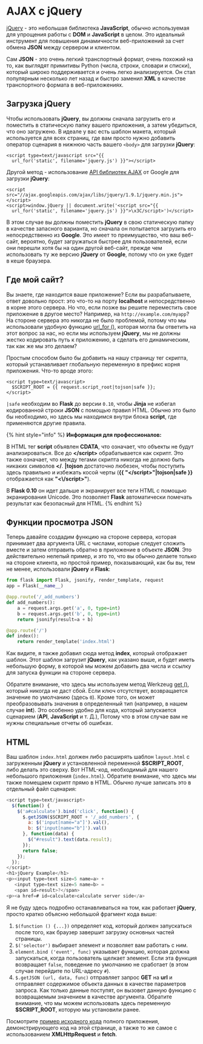 # AJAX с jQuery

[jQuery](https://jquery.com/) - это небольшая библиотека **JavaScript**, обычно используемая для упрощения работы с **DOM** и **JavaScript** в целом. Это идеальный инструмент для повышения динамичности веб-приложений за счет обмена **JSON** между сервером и клиентом.

Сам **JSON** - это очень легкий транспортный формат, очень похожий на то, как выглядят примитивы Python (числа, строки, словари и списки), который широко поддерживается и очень легко анализируется. Он стал популярным несколько лет назад и быстро заменил **XML** в качестве транспортного формата в веб-приложениях.

## Загрузка jQuery

Чтобы использовать **jQuery**, вы должны сначала загрузить его и поместить в статическую папку вашего приложения, а затем убедиться, что оно загружено. В идеале у вас есть шаблон макета, который используется для всех страниц, где вам просто нужно добавить оператор сценария в нижнюю часть вашего `<body>` для загрузки **jQuery**:

```markup
<script type=text/javascript src="{{
  url_for('static', filename='jquery.js') }}"></script>
```

Другой метод - использование [API библиотек AJAX](https://developers.google.com/speed/libraries/) от Google для загрузки **jQuery**:

```markup
<script src="//ajax.googleapis.com/ajax/libs/jquery/1.9.1/jquery.min.js"></script>
<script>window.jQuery || document.write('<script src="{{
  url_for('static', filename='jquery.js') }}">\x3C/script>')</script>
```

В этом случае вы должны поместить **jQuery** в свою статическую папку в качестве запасного варианта, но сначала он попытается загрузить его непосредственно из **Google**. Это имеет то преимущество, что ваш веб-сайт, вероятно, будет загружаться быстрее для пользователей, если они перешли хотя бы на один другой веб-сайт, прежде чем использовать ту же версию **jQuery** от **Google**, потому что он уже будет в кеше браузера.

## Где мой сайт?

Вы знаете, где находится ваше приложение? Если вы разрабатываете, ответ довольно прост: это что-то на порту **localhost** и непосредственно в корне этого сервера. Но что, если позже вы решите переместить свое приложение в другое место? Например, на `http://example.com/myapp`? На стороне сервера это никогда не было проблемой, потому что мы использовали удобную функцию [url\_for ()](../api-dokumentaciya-flask/poleznye-funkcii-i-klassy-flask.md#flask-url\_for), которая могла бы ответить на этот вопрос за нас, но если мы используем **jQuery**, мы не должны жестко кодировать путь к приложению, а сделать его динамическим, так как же мы это делаем?

Простым способом было бы добавить на нашу страницу тег скрипта, который устанавливает глобальную переменную в префикс корня приложения. Что-то вроде этого:

```markup
<script type=text/javascript>
  $SCRIPT_ROOT = {{ request.script_root|tojson|safe }};
</script>
```

`|safe` необходим во **Flask** до версии `0.10`, чтобы **Jinja** не избегал кодированной строки **JSON** с помощью правил HTML. Обычно это было бы необходимо, но здесь мы находимся внутри блока **script**, где применяются другие правила.

{% hint style="info" %}
**Информация для профессионалов:**

В HTML тег **script** объявлен **CDATA**, что означает, что объекты не будут анализироваться. Все до **\</script>** обрабатывается как скрипт. Это также означает, что между тегами скрипта никогда не должно быть никаких символов **\</**. **|tojson** достаточно любезен, чтобы поступить здесь правильно и избежать косой черты (**\{{ "\</script>"|tojson|safe \}}** отображается как **"<\\/script>"**).

В **Flask 0.10** он идет дальше и экранирует все теги HTML с помощью экранирования Unicode. Это позволяет **Flask** автоматически помечать результат как безопасный для HTML.
{% endhint %}

## Функции просмотра JSON

Теперь давайте создадим функцию на стороне сервера, которая принимает два аргумента URL с числами, которые следует сложить вместе и затем отправить обратно в приложение в объекте **JSON**. Это действительно нелепый пример, и это то, что вы обычно делаете только на стороне клиента, но простой пример, показывающий, как бы вы, тем не менее, использовали **jQuery** и **Flask**:

```python
from flask import Flask, jsonify, render_template, request
app = Flask(__name__)

@app.route('/_add_numbers')
def add_numbers():
    a = request.args.get('a', 0, type=int)
    b = request.args.get('b', 0, type=int)
    return jsonify(result=a + b)

@app.route('/')
def index():
    return render_template('index.html')
```

Как видите, я также добавил сюда метод **index**, который отображает шаблон. Этот шаблон загрузит **jQuery**, как указано выше, и будет иметь небольшую форму, в которой мы можем добавить два числа и ссылку для запуска функции на стороне сервера.

Обратите внимание, что здесь мы используем метод Werkzeug [get ()](https://werkzeug.palletsprojects.com/en/1.0.x/datastructures/#werkzeug.datastructures.MultiDict.get), который никогда не даст сбой. Если ключ отсутствует, возвращается значение по умолчанию (здесь `0`). Кроме того, он может преобразовывать значения в определенный тип (например, в нашем случае **int**). Это особенно удобно для кода, который запускается сценарием (**API**, **JavaScript** и т. Д.), Потому что в этом случае вам не нужны специальные отчеты об ошибках.

## HTML

Ваш шаблон `index.html` должен либо расширять шаблон `layout.html` с загруженным **jQuery** и установленной переменной **$SCRIPT\_ROOT**, либо делать это сверху. Вот HTML-код, необходимый для нашего небольшого приложения (`index.html`). Обратите внимание, что здесь мы также помещаем скрипт прямо в HTML. Обычно лучше записать это в отдельный файл сценария:

```javascript
<script type=text/javascript>
  $(function() {
    $('a#calculate').bind('click', function() {
      $.getJSON($SCRIPT_ROOT + '/_add_numbers', {
        a: $('input[name="a"]').val(),
        b: $('input[name="b"]').val()
      }, function(data) {
        $("#result").text(data.result);
      });
      return false;
    });
  });
</script>
<h1>jQuery Example</h1>
<p><input type=text size=5 name=a> +
   <input type=text size=5 name=b> =
   <span id=result>?</span>
<p><a href=# id=calculate>calculate server side</a>
```

Я не буду здесь подробно останавливаться на том, как работает **jQuery**, просто кратко объясню небольшой фрагмент кода выше:

1. `$(function () {...})` определяет код, который должен запускаться после того, как браузер завершит загрузку основных частей страницы.
2. `$('selector')` выбирает элемент и позволяет вам работать с ним.
3. `element.bind ('event', func)` указывает функцию, которая должна запускаться, когда пользователь щелкает элемент. Если эта функция возвращает `false`, поведение по умолчанию не сработает (в этом случае перейдите по URL-адресу `#`).
4. `$.getJSON (url, data, func)` отправляет запрос **GET** на **url** и отправляет содержимое объекта данных в качестве параметров запроса. Как только данные поступят, он вызовет данную функцию с возвращаемым значением в качестве аргумента. Обратите внимание, что мы можем использовать здесь переменную **$SCRIPT\_ROOT**, которую мы установили ранее.

Посмотрите [пример исходного кода](https://github.com/pallets/flask/tree/1.1.2/examples/javascript) полного приложения, демонстрирующего код на этой странице, а также то же самое с использованием **XMLHttpRequest** и **fetch**.

